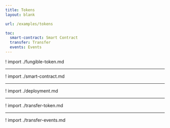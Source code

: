 ```yaml
---
title: Tokens
layout: blank

url: /examples/tokens

toc:
  smart-contract: Smart Contract
  transfer: Transfer
  events: Events
---
```


! import ./fungible-token.md

---

! import ./smart-contract.md

---

! import ./deployment.md

---

! import ./transfer-token.md

---

! import ./transfer-events.md
